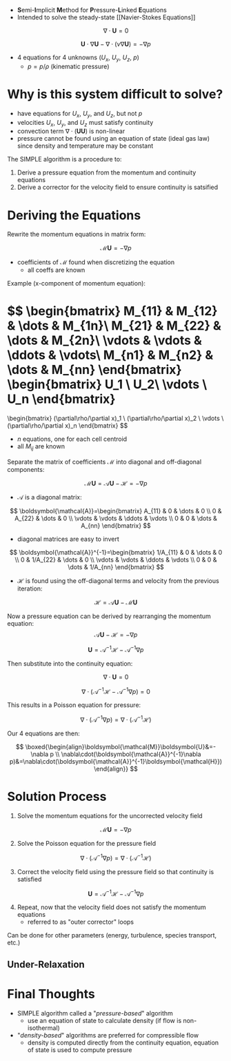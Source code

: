 - **S**emi-**I**mplicit **M**ethod for **P**ressure-**L**inked **E**quations
- Intended to solve the steady-state [[Navier-Stokes Equations]]

$$
\nabla\cdot \boldsymbol{U} = 0
$$

$$
\boldsymbol{U}\cdot\nabla\boldsymbol{U}-\nabla\cdot(\nu\nabla\boldsymbol{U})=-\nabla p
$$

- 4 equations for 4 unknowns ($U_x$, $U_y$, $U_z$, $p$)
	- $p = p/\rho$ (kinematic pressure)

# Why is this system difficult to solve?

- have equations for $U_x$, $U_y$, and $U_z$, but not $p$
- velocities $U_x$, $U_y$, and $U_z$ must satisfy continuity
- convection term $\nabla\cdot(\boldsymbol{U}\boldsymbol{U})$ is non-linear
- pressure cannot be found using an equation of state (ideal gas law) since density and temperature may be constant

The SIMPLE algorithm is a procedure to:
1. Derive a pressure equation from the momentum and continuity equations
2. Derive a corrector for the velocity field to ensure continuity is satsified

# Deriving the Equations

Rewrite the momentum equations in matrix form:

$$
\boldsymbol{\mathcal{M}}\boldsymbol{U}=-\nabla p
$$

- coefficients of $\boldsymbol{\mathcal{M}}$ found when discretizing the equation
	- all coeffs are known

Example (x-component of momentum equation):

$$
\begin{bmatrix}
M_{11} & M_{12} & \dots & M_{1n}\\
M_{21} & M_{22} & \dots & M_{2n}\\
\vdots & \vdots & \ddots & \vdots\\
M_{n1} & M_{n2} & \dots & M_{nn}
\end{bmatrix}
\begin{bmatrix}
U_1 \\ U_2\\ \vdots \\ U_n
\end{bmatrix}
=
\begin{bmatrix}
(\partial\rho/\partial x)_1 \\ (\partial\rho/\partial x)_2 \\
\vdots \\ (\partial\rho/\partial x)_n
\end{bmatrix}
$$

- $n$ equations, one for each cell centroid
- all $M_{ij}$ are known

Separate the matrix of coefficients $\boldsymbol{\mathcal{M}}$ into diagonal and off-diagonal components:

$$
\boldsymbol{\mathcal{M}}\boldsymbol{U}=\boldsymbol{\mathcal{A}}\boldsymbol{U}-\boldsymbol{\mathcal{H}}=-\nabla p
$$

- $\boldsymbol{\mathcal{A}}$ is a diagonal matrix:
 
$$
\boldsymbol{\mathcal{A}}=\begin{bmatrix}
A_{11} & 0 & \dots & 0 \\
0 & A_{22} & \dots & 0 \\
\vdots & \vdots & \ddots & \vdots \\
0 & 0 & \dots & A_{nn}
\end{bmatrix}
$$

- diagonal matrices are easy to invert
 
$$
\boldsymbol{\mathcal{A}}^{-1}=\begin{bmatrix}
1/A_{11} & 0 & \dots & 0 \\
0 & 1/A_{22} & \dots & 0 \\
\vdots & \vdots & \ddots & \vdots \\
0 & 0 & \dots & 1/A_{nn}
\end{bmatrix}
$$
 
 - $\boldsymbol{\mathcal{H}}$ is found using the off-diagonal terms and velocity from the previous iteration:

$$
\boldsymbol{\mathcal{H}}=\boldsymbol{\mathcal{A}}\boldsymbol{U}-\boldsymbol{\mathcal{M}}\boldsymbol{U}
$$

Now a pressure equation can be derived by rearranging the momentum equation:
$$
\boldsymbol{\mathcal{A}}\boldsymbol{U}-\boldsymbol{\mathcal{H}}=-\nabla p
$$

$$
\boldsymbol{U} = \boldsymbol{\mathcal{A}}^{-1}\boldsymbol{\mathcal{H}}-\boldsymbol{\mathcal{A}}^{-1}\nabla p
$$

Then substitute into the continuity equation:

$$
\nabla\cdot\boldsymbol{U}=0
$$

$$
\nabla\cdot(\boldsymbol{\mathcal{A}}^{-1}\boldsymbol{\mathcal{H}}-\mathcal{A}^{-1}\nabla p)=0
$$

This results in a Poisson equation for pressure:

$$
\nabla\cdot(\boldsymbol{\mathcal{A}}^{-1}\nabla p)=\nabla\cdot(\boldsymbol{\mathcal{A}}^{-1}\boldsymbol{\mathcal{H}})
$$

Our 4 equations are then:

$$
\boxed{\begin{align}\boldsymbol{\mathcal{M}}\boldsymbol{U}&=-\nabla p \\
\nabla\cdot(\boldsymbol{\mathcal{A}}^{-1}\nabla p)&=\nabla\cdot(\boldsymbol{\mathcal{A}}^{-1}\boldsymbol{\mathcal{H}})
\end{align}}
$$

# Solution Process

1. Solve the momentum equations for the uncorrected velocity field

$$
\boldsymbol{\mathcal{M}}\boldsymbol{U}=-\nabla p
$$

2. Solve the Poisson equation for the pressure field

$$
\nabla\cdot(\boldsymbol{\mathcal{A}}^{-1}\nabla p)=\nabla\cdot(\boldsymbol{\mathcal{A}}^{-1}\boldsymbol{\mathcal{H}})
$$

3. Correct the velocity field using the pressure field so that continuity is satisfied

$$
\boldsymbol{U} = \mathcal{A}^{-1}\mathcal{H}-\mathcal{A}^{-1}\nabla p
$$

4. Repeat, now that the velocity field does not satisfy the momentum equations
	- referred to as "outer corrector" loops

Can be done for other parameters (energy, turbulence, species transport, etc.)


## Under-Relaxation



# Final Thoughts
- SIMPLE algorithm called a "*pressure-based*" algorithm
	- use an equation of state to calculate density (if flow is non-isothermal)
- "*density-based*" algorithms are preferred for compressible flow
	- density is computed directly from the continuity equation, equation of state is used to compute pressure